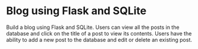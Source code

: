 # Blog using Flask and SQLite

Build a blog using Flask and SQLite. Users can view all the posts in the database and click on the title of a post to view its contents. Users have the ability to add a new post to the database and edit or delete an existing post.
